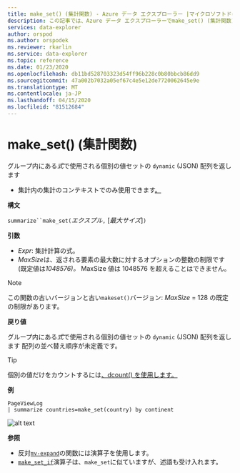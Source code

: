 ```yaml
---
title: make_set() (集計関数) - Azure データ エクスプローラー |マイクロソフトドキュメント
description: この記事では、Azure データ エクスプローラーでmake_set() (集計関数) について説明します。
services: data-explorer
author: orspod
ms.author: orspodek
ms.reviewer: rkarlin
ms.service: data-explorer
ms.topic: reference
ms.date: 01/23/2020
ms.openlocfilehash: db11bd528703323d54ff96b228c0b80bbcb86dd9
ms.sourcegitcommit: 47a002b7032a05ef67c4e5e12de7720062645e9e
ms.translationtype: MT
ms.contentlocale: ja-JP
ms.lasthandoff: 04/15/2020
ms.locfileid: "81512684"
---
```

# <a name="make_set-aggregation-function"></a>make_set() (集計関数)

グループ内にある*式*で使用される個別の値セットの `dynamic` (JSON) 配列を返します 

* 集計内の集計のコンテキストでのみ使用できます[。](summarizeoperator.md)

**構文**

`summarize``make_set(`*エクスプル*`,` [*最大サイズ*]`)`

**引数**

* *Expr*: 集計計算の式。
* *MaxSize*は、返される要素の最大数に対するオプションの整数の制限です (既定値は*1048576)。* MaxSize 値は 1048576 を超えることはできません。

> [!NOTE]
> この関数の古いバージョンと古い`makeset()`バージョン: *MaxSize* = 128 の既定の制限があります。

**戻り値**

グループ内にある*式*で使用される個別の値セットの `dynamic` (JSON) 配列を返します 
配列の並べ替え順序が未定義です。

> [!TIP]
> 個別の値だけをカウントするには[、dcount() を使用します。](dcount-aggfunction.md)

**例**

```kusto
PageViewLog 
| summarize countries=make_set(country) by continent
```

![alt text](./images/aggregations/makeset.png "makeset")

**参照**

* 反対[`mv-expand`](./mvexpandoperator.md)の関数には演算子を使用します。
* [`make_set_if`](./makesetif-aggfunction.md)演算子は、`make_set`に似ていますが、述語も受け入れます。